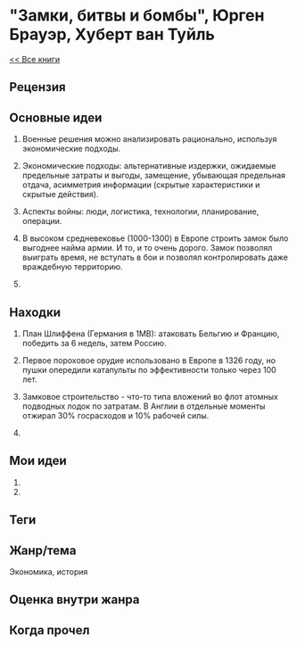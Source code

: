 # "Замки, битвы и бомбы", Юрген Брауэр, Хуберт ван Туйль

[<< Все книги](../README.md)

## Рецензия




## Основные идеи

1. Военные решения можно анализировать рационально, используя экономические подходы.

2. Экономические подходы: альтернативные издержки, ожидаемые предельные затраты и выгоды, замещение, убывающая предельная отдача, асимметрия информации (скрытые характеристики и скрытые действия).

3. Аспекты войны: люди, логистика, технологии, планирование, операции.

4. В высоком средневековье (1000-1300) в Европе строить замок было выгоднее найма армии. И то, и то очень дорого. Замок позволял выиграть время, не вступать в бои и позволял контролировать даже враждебную территорию. 

5.

## Находки

1. План Шлиффена (Германия в 1МВ): атаковать Бельгию и Францию, победить за 6 недель, затем Россию.

2. Первое пороховое орудие использовано в Европе в 1326 году, но пушки опередили катапульты по эффективности только через 100 лет.

3. Замковое строительство - что-то типа вложений во флот атомных подводных лодок по затратам. В Англии в отдельные моменты отжирал 30% госрасходов и 10% рабочей силы.

4.

## Мои идеи

1.

2.


## Теги



## Жанр/тема

Экономика, история

## Оценка внутри жанра



## Когда прочел

